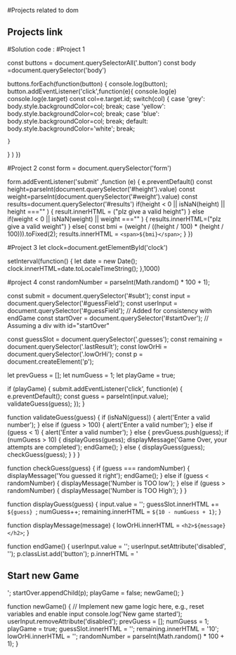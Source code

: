 #Projects related to dom 
  ## Projects link 


#Solution code :
#Project 1


const buttons = document.querySelectorAll('.button')
const body =document.querySelector('body')

buttons.forEach(function(button)
{
  console.log(button);
  button.addEventListener('click',function(e){
    console.log(e)
    console.log(e.target)
    const col=e.target.id;
    switch(col)
    {
      case 'grey':
      body.style.backgroundColor=col;
      break;
      case 'yellow':
      body.style.backgroundColor=col;
      break;
      case 'blue':
      body.style.backgroundColor=col;
      break;
      default:
      body.style.backgroundColor='white';
      break;

    }

  } )
})

#Project 2
const form = document.querySelector('form')


form.addEventListener('submit' ,function (e)
{
  e.preventDefault()
 const height=parseInt(document.querySelector('#height').value)
 const weight=parseInt(document.querySelector('#weight').value)
const results=document.querySelector('#results')
if(height < 0 || isNaN(height) || height ==="" )
{
  result.innerHTML = ("plz give a valid height")
}
else if(weight < 0 || isNaN(weight) || weight ==="" )
{
  results.innerHTML=("plz give a valid weight")
}
else{
  const bmi = (weight / ((height / 100) * (height / 100))).toFixed(2);
        results.innerHTML = `<span>${bmi}</span>`;
}
})


#Project 3
let  clock=document.getElementById('clock')


setInterval(function()
{
  let date = new Date();
  clock.innerHTML=date.toLocaleTimeString();
},1000)



#project 4 
const randomNumber = parseInt(Math.random() * 100 + 1);

const submit = document.querySelector('#subt');
const input = document.querySelector('#guessField');
const userInput = document.querySelector('#guessField'); // Added for consistency with endGame
const startOver = document.querySelector('#startOver'); // Assuming a div with id="startOver"

const guessSlot = document.querySelector('.guesses');
const remaining = document.querySelector('.lastResult');
const lowOrHi = document.querySelector('.lowOrHi');
const p = document.createElement('p');

let prevGuess = [];
let numGuess = 1;
let playGame = true;

if (playGame) {
    submit.addEventListener('click', function(e) {
        e.preventDefault();
        const guess = parseInt(input.value);
        validateGuess(guess);
    });
}

function validateGuess(guess) {
    if (isNaN(guess)) {
        alert('Enter a valid number');
    } else if (guess > 100) {
        alert('Enter a valid number');
    } else if (guess < 1) {
        alert('Enter a valid number');
    } else {
        prevGuess.push(guess);
        if (numGuess > 10) {
            displayGuess(guess);
            displayMessage('Game Over, your attempts are completed');
            endGame();
        } else {
            displayGuess(guess);
            checkGuess(guess);
        }
    }
}

function checkGuess(guess) {
    if (guess === randomNumber) {
        displayMessage('You guessed it right');
        endGame();
    } else if (guess < randomNumber) {
        displayMessage('Number is TOO low');
    } else if (guess > randomNumber) {
        displayMessage('Number is TOO High');
    }
}

function displayGuess(guess) {
    input.value = '';
    guessSlot.innerHTML += `${guess} `;
    numGuess++;
    remaining.innerHTML = `${10 - numGuess + 1}`;
}

function displayMessage(message) {
    lowOrHi.innerHTML = `<h2>${message}</h2>`;
}

function endGame() {
    userInput.value = '';
    userInput.setAttribute('disabled', '');
    p.classList.add('button');
    p.innerHTML = '<h2 id="newGame">Start new Game</h2>';
    startOver.appendChild(p);
    playGame = false;
    newGame();
}

function newGame() {
    // Implement new game logic here, e.g., reset variables and enable input
    console.log('New game started');
    userInput.removeAttribute('disabled');
    prevGuess = [];
    numGuess = 1;
    playGame = true;
    guessSlot.innerHTML = '';
    remaining.innerHTML = '10';
    lowOrHi.innerHTML = '';
    randomNumber = parseInt(Math.random() * 100 + 1);
}